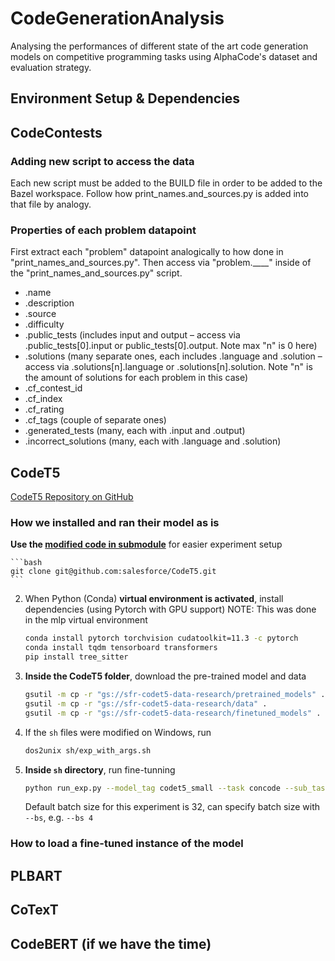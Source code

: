 # CodeGenerationAnalysis
Analysing the performances of different state of the art code generation models on competitive programming tasks using AlphaCode's dataset and evaluation strategy.


## Environment Setup & Dependencies

## CodeContests

### Adding new script to access the data
Each new script must be added to the BUILD file in order to be added to the Bazel workspace. Follow how print_names.and_sources.py is added into that file by analogy.

### Properties of each problem datapoint

First extract each "problem" datapoint analogically to how done in "print_names_and_sources.py". Then access via "problem.____" inside of the "print_names_and_sources.py" script.

* .name
* .description
* .source
* .difficulty
* .public_tests (includes input and output – access via .public_tests[0].input or public_tests[0].output. Note max "n" is 0 here)
* .solutions (many separate ones, each includes .language and .solution – access via .solutions[n].language or .solutions[n].solution. Note "n" is the amount of solutions for each problem in this case)
* .cf_contest_id
* .cf_index
* .cf_rating
* .cf_tags (couple of separate ones)
* .generated_tests (many, each with .input and .output) 
* .incorrect_solutions (many, each with .language and .solution)


## CodeT5

[CodeT5 Repository on GitHub](https://github.com/salesforce/CodeT5)

### How we installed and ran their model as is

**Use the [modified code in submodule](https://github.com/allc/MLP-CodeT5/tree/modified)** for easier experiment setup

    ```bash
    git clone git@github.com:salesforce/CodeT5.git
    ```

2. When Python (Conda) **virtual environment is activated**, install dependencies (using Pytorch with GPU support)
    NOTE: This was done in the mlp virtual environment

    ```bash
    conda install pytorch torchvision cudatoolkit=11.3 -c pytorch
    conda install tqdm tensorboard transformers
    pip install tree_sitter
    ```

2. **Inside the CodeT5 folder**, download the pre-trained model and data

    ```bash
    gsutil -m cp -r "gs://sfr-codet5-data-research/pretrained_models" .
    gsutil -m cp -r "gs://sfr-codet5-data-research/data" .
    gsutil -m cp -r "gs://sfr-codet5-data-research/finetuned_models" .
    ```

5. If the `sh` files were modified on Windows, run

    ```bash
    dos2unix sh/exp_with_args.sh
    ```

6. **Inside `sh` directory**, run fine-tunning

    ```bash
    python run_exp.py --model_tag codet5_small --task concode --sub_task none
    ```

    Default batch size for this experiment is 32, can specify batch size with `--bs`, e.g. `--bs 4`

### How to load a fine-tuned instance of the model

## PLBART

## CoTexT

## CodeBERT (if we have the time)
